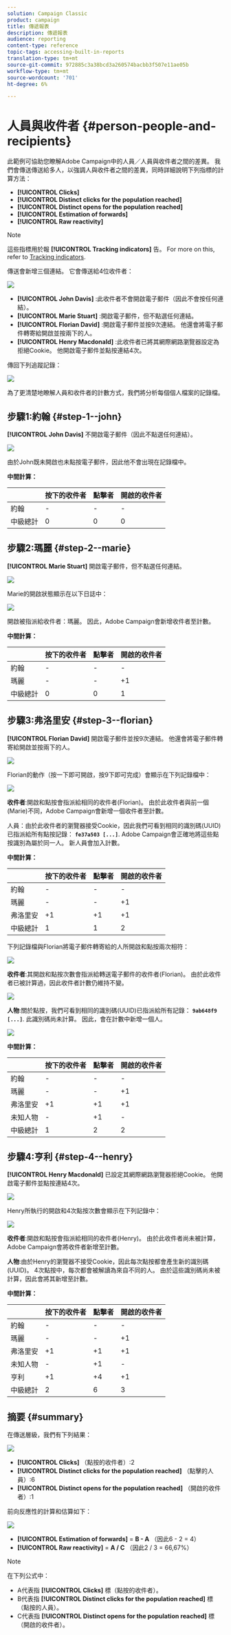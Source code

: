 ```yaml
---
solution: Campaign Classic
product: campaign
title: 傳遞報表
description: 傳遞報表
audience: reporting
content-type: reference
topic-tags: accessing-built-in-reports
translation-type: tm+mt
source-git-commit: 972885c3a38bcd3a260574bacbb3f507e11ae05b
workflow-type: tm+mt
source-wordcount: '701'
ht-degree: 6%

---
```



# 人員與收件者 {#person-people-and-recipients}

此範例可協助您瞭解Adobe Campaign中的人員／人員與收件者之間的差異。 我們會傳送傳送給多人，以強調人與收件者之間的差異，同時詳細說明下列指標的計算方法：

* **[!UICONTROL Clicks]**
* **[!UICONTROL Distinct clicks for the population reached]**
* **[!UICONTROL Distinct opens for the population reached]**
* **[!UICONTROL Estimation of forwards]**
* **[!UICONTROL Raw reactivity]**

>[!NOTE]
>
>這些指標用於報 **[!UICONTROL Tracking indicators]** 告。 For more on this, refer to [Tracking indicators](../../reporting/using/delivery-reports.md#tracking-indicators).

傳送會新增三個連結。 它會傳送給4位收件者：

![](assets/s_ncs_user_indicators_example_1.png)

* **[!UICONTROL John Davis]** :此收件者不會開啟電子郵件（因此不會按任何連結）。
* **[!UICONTROL Marie Stuart]** :開啟電子郵件，但不點選任何連結。
* **[!UICONTROL Florian David]** :開啟電子郵件並按9次連結。 他還會將電子郵件轉寄給開啟並按兩下的人。
* **[!UICONTROL Henry Macdonald]** :此收件者已將其網際網路瀏覽器設定為拒絕Cookie。 他開啟電子郵件並點按連結4次。

傳回下列追蹤記錄：

![](assets/s_ncs_user_indicators_example_2.png)

為了更清楚地瞭解人員和收件者的計數方式，我們將分析每個個人檔案的記錄檔。

## 步驟1:約翰 {#step-1--john}

**[!UICONTROL John Davis]** 不開啟電子郵件（因此不點選任何連結）。

![](assets/s_ncs_user_indicators_example_8.png)

由於John既未開啟也未點按電子郵件，因此他不會出現在記錄檔中。

**中間計算：**

|  | 按下的收件者 | 點擊者 | 開啟的收件者 |
|---|---|---|---|
| 約翰 | - | - | - |
| 中級總計 | 0 | 0 | 0 |

## 步驟2:瑪麗 {#step-2--marie}

**[!UICONTROL Marie Stuart]** 開啟電子郵件，但不點選任何連結。

![](assets/s_ncs_user_indicators_example_7.png)

Marie的開啟狀態顯示在以下日誌中：

![](assets/s_ncs_user_indicators_example_4bis.png)

開啟被指派給收件者：瑪麗。 因此，Adobe Campaign會新增收件者至計數。

**中間計算：**

|  | 按下的收件者 | 點擊者 | 開啟的收件者 |
|---|---|---|---|
| 約翰 | - | - | - |
| 瑪麗 | - | - | +1 |
| 中級總計 | 0 | 0 | 1 |

## 步驟3:弗洛里安 {#step-3--florian}

**[!UICONTROL Florian David]** 開啟電子郵件並按9次連結。 他還會將電子郵件轉寄給開啟並按兩下的人。

![](assets/s_ncs_user_indicators_example_9.png)

Florian的動作（按一下即可開啟，按9下即可完成）會顯示在下列記錄檔中：

![](assets/s_ncs_user_indicators_example_3bis.png)

**收件者**:開啟和點按會指派給相同的收件者(Florian)。 由於此收件者與前一個(Marie)不同，Adobe Campaign會新增一個收件者至計數。

人員：由於此收件者的瀏覽器接受Cookie，因此我們可看到相同的識別碼(UUID)已指派給所有點按記錄： **`fe37a503 [...]`**. Adobe Campaign會正確地將這些點按識別為屬於同一人。 新人員會加入計數。

**中間計算：**

|  | 按下的收件者 | 點擊者 | 開啟的收件者 |
|---|---|---|---|
| 約翰 | - | - | - |
| 瑪麗 | - | - | +1 |
| 弗洛里安 | +1 | +1 | +1 |
| 中級總計 | 1 | 1 | 2 |

下列記錄檔與Florian將電子郵件轉寄給的人所開啟和點按兩次相符：

![](assets/s_ncs_user_indicators_example_6bis.png)

**收件者**:其開啟和點按次數會指派給轉送電子郵件的收件者(Florian)。 由於此收件者已被計算過，因此收件者計數仍維持不變。

![](assets/s_ncs_user_indicators_example_12.png)

**人物**:關於點按，我們可看到相同的識別碼(UUID)已指派給所有記錄： **`9ab648f9 [...]`**. 此識別碼尚未計算。 因此，會在計數中新增一個人。

![](assets/s_ncs_user_indicators_example_13.png)

**中間計算：**

|  | 按下的收件者 | 點擊者 | 開啟的收件者 |
|---|---|---|---|
| 約翰 | - | - | - |
| 瑪麗 | - | - | +1 |
| 弗洛里安 | +1 | +1 | +1 |
| 未知人物 | - | +1 | - |
| 中級總計 | 1 | 2 | 2 |

## 步驟4:亨利 {#step-4--henry}

**[!UICONTROL Henry Macdonald]** 已設定其網際網路瀏覽器拒絕Cookie。 他開啟電子郵件並點按連結4次。

![](assets/s_ncs_user_indicators_example_10.png)

Henry所執行的開啟和4次點按次數會顯示在下列記錄中：

![](assets/s_ncs_user_indicators_example_5bis.png)

**收件者**:開啟和點按會指派給相同的收件者(Henry)。 由於此收件者尚未被計算，Adobe Campaign會將收件者新增至計數。

**人物**:由於Henry的瀏覽器不接受Cookie，因此每次點按都會產生新的識別碼(UUID)。 4次點按中，每次都會被解讀為來自不同的人。 由於這些識別碼尚未被計算，因此會將其新增至計數。

**中間計算：**

|  | 按下的收件者 | 點擊者 | 開啟的收件者 |
|---|---|---|---|
| 約翰 | - | - | - |
| 瑪麗 | - | - | +1 |
| 弗洛里安 | +1 | +1 | +1 |
| 未知人物 | - | +1 | - |
| 亨利 | +1 | +4 | +1 |
| 中級總計 | 2 | 6 | 3 |

## 摘要 {#summary}

在傳送層級，我們有下列結果：

![](assets/s_ncs_user_indicators_example.png)

* **[!UICONTROL Clicks]** （點按的收件者）:2
* **[!UICONTROL Distinct clicks for the population reached]** （點擊的人員）:6
* **[!UICONTROL Distinct opens for the population reached]** （開啟的收件者）:1

前向反應性的計算和估算如下：

![](assets/s_ncs_user_indicators_example11.png)

* **[!UICONTROL Estimation of forwards]** = **B - A** （因此6 - 2 = 4）
* **[!UICONTROL Raw reactivity]** = **A / C** （因此2 / 3 = 66,67%）

>[!NOTE]
>
>在下列公式中：
>
>* A代表指 **[!UICONTROL Clicks]** 標（點按的收件者）。
>* B代表指 **[!UICONTROL Distinct clicks for the population reached]** 標（點按的人員）。
>* C代表指 **[!UICONTROL Distinct opens for the population reached]** 標（開啟的收件者）。